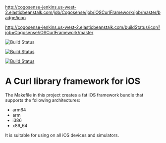 http://cogosense-jenkins.us-west-2.elasticbeanstalk.com/job/Cogosense/job/iOSCurlFramework/job/master/badge/icon

http://cogosense-jenkins.us-west-2.elasticbeanstalk.com/buildStatus/icon?job=Cogosense/iOSCurlFramework/master

![Build Status](http://cogosense-jenkins.us-west-2.elasticbeanstalk.com/job/Cogosense/job/iOSCurlFramework/job/master/badge/icon)

[![Build Status](http://cogosense-jenkins.us-west-2.elasticbeanstalk.com/job/Cogosense/job/iOSCurlFramework/job/master/badge/icon)](http://cogosense-jenkins.us-west-2.elasticbeanstalk.com/job/Cogosense/job/iOSCurlFramework/job/master/)

[![Build Status](http://cogosense-jenkins.us-west-2.elasticbeanstalk.com/buildStatus/icon?job=Cogosense/iOSCurlFramework/master)](http://cogosense-jenkins.us-west-2.elasticbeanstalk.com/job/Cogosense/iOSCurlFramework/master)

# A Curl library framework for iOS

The Makefile in this project creates a fat iOS framework bundle that supports the following architectures:

* arm64
* arm
* i386
* x86_64

It is suitable for using on all iOS devices and simulators.
